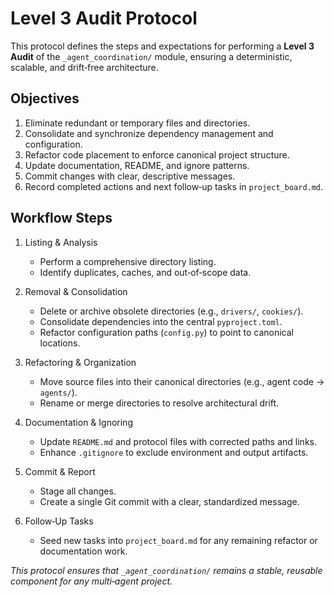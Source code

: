 # Level 3 Audit Protocol

This protocol defines the steps and expectations for performing a **Level 3 Audit** of the `_agent_coordination/` module, ensuring a deterministic, scalable, and drift‑free architecture.

## Objectives
1. Eliminate redundant or temporary files and directories.
2. Consolidate and synchronize dependency management and configuration.
3. Refactor code placement to enforce canonical project structure.
4. Update documentation, README, and ignore patterns.
5. Commit changes with clear, descriptive messages.
6. Record completed actions and next follow‑up tasks in `project_board.md`.

## Workflow Steps

1. Listing & Analysis
   - Perform a comprehensive directory listing.
   - Identify duplicates, caches, and out‑of‑scope data.

2. Removal & Consolidation
   - Delete or archive obsolete directories (e.g., `drivers/`, `cookies/`).
   - Consolidate dependencies into the central `pyproject.toml`.
   - Refactor configuration paths (`config.py`) to point to canonical locations.

3. Refactoring & Organization
   - Move source files into their canonical directories (e.g., agent code → `agents/`).
   - Rename or merge directories to resolve architectural drift.

4. Documentation & Ignoring
   - Update `README.md` and protocol files with corrected paths and links.
   - Enhance `.gitignore` to exclude environment and output artifacts.

5. Commit & Report
   - Stage all changes.
   - Create a single Git commit with a clear, standardized message.

6. Follow‑Up Tasks
   - Seed new tasks into `project_board.md` for any remaining refactor or documentation work.

*This protocol ensures that `_agent_coordination/` remains a stable, reusable component for any multi‑agent project.* 